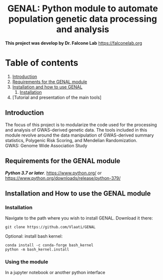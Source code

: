<center><h1> GENAL: Python module to automate population genetic data processing and analysis </h1></center>



**This project was develop by Dr. Falcone Lab**
https://falconelab.org

# Table of contents
1. [Introduction](#introduction)
2. [Requirements for the GENAL module](#paragraph1)
3. [Installation and how to use GENAL](#paragraph2)
    1. [Installation](#subparagraph1)
4. [Tutorial and presentation of the main tools] 




## Introduction <a name="introduction"></a>
The focus of this project is to modularize the code used for the processing and analysis of GWAS-derived genetic data. 
The tools included in this module revolve around the data manipulation of GWAS-derived summary statistics, Polygenic Risk Scoring, and Mendelian Randomization.   
GWAS: Genome Wide Association Study

## Requirements for the GENAL module <a name="paragraph1"></a> 
***Python 3.7 or later***. https://www.python.org/ or  https://www.python.org/downloads/release/python-379/ <br> 


## Installation and How to use the GENAL module <a name="paragraph2"></a>

### Installation <a name="subparagraph1"></a>

Navigate to the path where you wish to install GENAL. Download it there:    
```
git clone https://github.com/Vlaati/GENAL
```

Optional: install bash kernel:   
```
conda install -c conda-forge bash_kernel 
python -m bash_kernel.install
```

### Using the module <a name="subparagraph2"></a>
In a jupyter notebook or another python interface   

